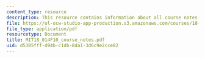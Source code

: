 ```yaml
---
content_type: resource
description: This resource contains information about all course notes.
file: https://ol-ocw-studio-app-production.s3.amazonaws.com/courses/18-014-calculus-with-theory-fall-2010/d5305fffd94bc1db8da13d6c9e2cce82_MIT18_014F10_course_notes.pdf
file_type: application/pdf
resourcetype: Document
title: MIT18_014F10_course_notes.pdf
uid: d5305fff-d94b-c1db-8da1-3d6c9e2cce82
---
```

